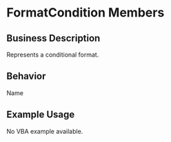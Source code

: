 # FormatCondition Members

## Business Description
Represents a conditional format.

## Behavior
Name

## Example Usage
No VBA example available.